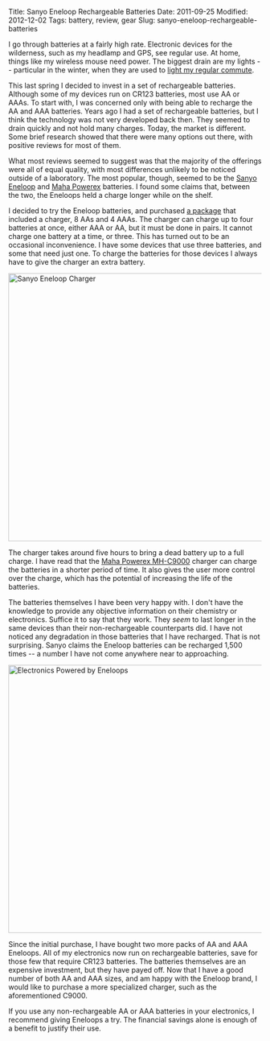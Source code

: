 Title: Sanyo Eneloop Rechargeable Batteries
Date: 2011-09-25
Modified: 2012-12-02
Tags: battery, review, gear
Slug: sanyo-eneloop-rechargeable-batteries

I go through batteries at a fairly high rate. Electronic devices for the wilderness, such as my headlamp and GPS, see regular use. At home, things like my wireless mouse need power. The biggest drain are my lights -- particular in the winter, when they are used to [light my regular commute](http://pig-monkey.com/2011/02/20/lighting-my-ride-with-twofish/).

This last spring I decided to invest in a set of rechargeable batteries. Although some of my devices run on CR123 batteries, most use AA or AAAs. To start with, I was concerned only with being able to recharge the AA and AAA batteries. Years ago I had a set of rechargeable batteries, but I think the technology was not very developed back then. They seemed to drain quickly and not hold many charges. Today, the market is different. Some brief research showed that there were many options out there, with positive reviews for most of them.

What most reviews seemed to suggest was that the majority of the offerings were all of equal quality, with most differences unlikely to be noticed outside of a laboratory. The most popular, though, seemed to be the [Sanyo Eneloop](http://www.eneloop.info/) and [Maha Powerex](http://www.mahaenergy.com/) batteries. I found some claims that, between the two, the Eneloops held a charge longer while on the shelf.

I decided to try the Eneloop batteries, and purchased [a package](http://www.amazon.com/dp/B003VLAEPQ/) that included a charger, 8 AAs and 4 AAAs. The charger can charge up to four batteries at once, either AAA or AA, but it must be done in pairs. It cannot charge one battery at a time, or three. This has turned out to be an occasional inconvenience. I have some devices that use three batteries, and some that need just one. To charge the batteries for those devices I always have to give the charger an extra battery.

<a href="http://www.flickr.com/photos/pigmonkey/6182998631/" title="Sanyo Eneloop Charger by Pig Monkey, on Flickr"><img src="https://farm7.static.flickr.com/6168/6182998631_f9bd178f08_b.jpg" width="800" height="533" alt="Sanyo Eneloop Charger"></a>

The charger takes around five hours to bring a dead battery up to a full charge. I have read that the [Maha Powerex MH-C9000](http://www.amazon.com/dp/B000NLUSLM) charger can charge the batteries in a shorter period of time. It also gives the user more control over the charge, which has the potential of increasing the life of the batteries.

The batteries themselves I have been very happy with. I don't have the knowledge to provide any objective information on their chemistry or electronics. Suffice it to say that they work. They *seem* to last longer in the same devices than their non-rechargeable counterparts did. I have not noticed any degradation in those batteries that I have recharged. That is not surprising. Sanyo claims the Eneloop batteries can be recharged 1,500 times -- a number I have not come anywhere near to approaching.

<a href="http://www.flickr.com/photos/pigmonkey/6182962361/" title="Electronics Powered by Eneloops by Pig Monkey, on Flickr"><img src="https://farm7.static.flickr.com/6170/6182962361_f4bb5fb1d2_b.jpg" width="800" height="533" alt="Electronics Powered by Eneloops"></a>

Since the initial purchase, I have bought two more packs of AA and AAA Eneloops. All of my electronics now run on rechargeable batteries, save for those few that require CR123 batteries. The batteries themselves are an expensive investment, but they have payed off. Now that I have a good number of both AA and AAA sizes, and am happy with the Eneloop brand, I would like to purchase a more specialized charger, such as the aforementioned C9000.

If you use any non-rechargeable AA or AAA batteries in your electronics, I recommend giving Eneloops a try. The financial savings alone is enough of a benefit to justify their use.
